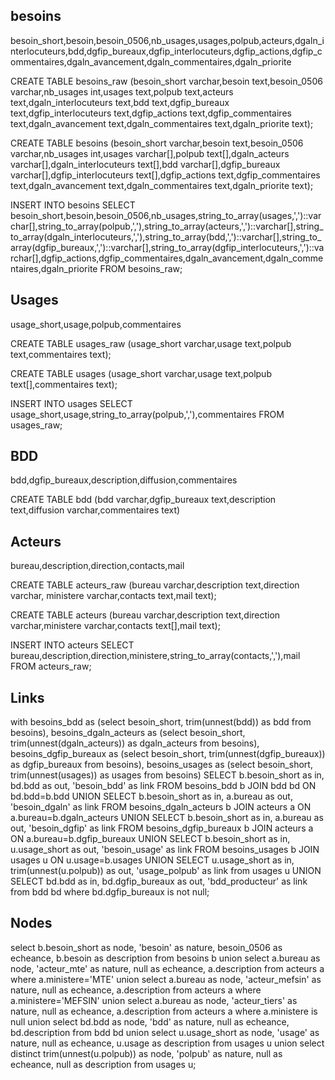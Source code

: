 ## besoins

besoin_short,besoin,besoin_0506,nb_usages,usages,polpub,acteurs,dgaln_interlocuteurs,bdd,dgfip_bureaux,dgfip_interlocuteurs,dgfip_actions,dgfip_commentaires,dgaln_avancement,dgaln_commentaires,dgaln_priorite

CREATE TABLE besoins_raw (besoin_short varchar,besoin text,besoin_0506 varchar,nb_usages int,usages text,polpub text,acteurs text,dgaln_interlocuteurs text,bdd text,dgfip_bureaux text,dgfip_interlocuteurs text,dgfip_actions text,dgfip_commentaires text,dgaln_avancement text,dgaln_commentaires text,dgaln_priorite text);

CREATE TABLE besoins (besoin_short varchar,besoin text,besoin_0506 varchar,nb_usages int,usages varchar[],polpub text[],dgaln_acteurs varchar[],dgaln_interlocuteurs text[],bdd varchar[],dgfip_bureaux varchar[],dgfip_interlocuteurs text[],dgfip_actions text,dgfip_commentaires text,dgaln_avancement text,dgaln_commentaires text,dgaln_priorite text);

INSERT INTO besoins SELECT besoin_short,besoin,besoin_0506,nb_usages,string_to_array(usages,',')::varchar[],string_to_array(polpub,','),string_to_array(acteurs,',')::varchar[],string_to_array(dgaln_interlocuteurs,','),string_to_array(bdd,',')::varchar[],string_to_array(dgfip_bureaux,',')::varchar[],string_to_array(dgfip_interlocuteurs,',')::varchar[],dgfip_actions,dgfip_commentaires,dgaln_avancement,dgaln_commentaires,dgaln_priorite FROM besoins_raw;

## Usages

usage_short,usage,polpub,commentaires

CREATE TABLE usages_raw (usage_short varchar,usage text,polpub text,commentaires text);

CREATE TABLE usages (usage_short varchar,usage text,polpub text[],commentaires text);

INSERT INTO usages SELECT usage_short,usage,string_to_array(polpub,','),commentaires FROM usages_raw;

## BDD

bdd,dgfip_bureaux,description,diffusion,commentaires

CREATE TABLE bdd (bdd varchar,dgfip_bureaux text,description text,diffusion varchar,commentaires text)

## Acteurs

bureau,description,direction,contacts,mail

CREATE TABLE acteurs_raw (bureau varchar,description text,direction varchar, ministere varchar,contacts text,mail text);

CREATE TABLE acteurs (bureau varchar,description text,direction varchar,ministere varchar,contacts text[],mail text);

INSERT INTO acteurs SELECT bureau,description,direction,ministere,string_to_array(contacts,','),mail FROM acteurs_raw;

## Links

with besoins_bdd as (select besoin_short, trim(unnest(bdd)) as bdd from besoins),
besoins_dgaln_acteurs as (select besoin_short, trim(unnest(dgaln_acteurs)) as dgaln_acteurs from besoins),
besoins_dgfip_bureaux as (select besoin_short, trim(unnest(dgfip_bureaux)) as dgfip_bureaux from besoins),
besoins_usages as (select besoin_short, trim(unnest(usages)) as usages from besoins)
SELECT b.besoin_short as in, bd.bdd as out, 'besoin_bdd' as link FROM besoins_bdd b JOIN bdd bd ON bd.bdd=b.bdd
UNION
SELECT b.besoin_short as in, a.bureau as out, 'besoin_dgaln' as link FROM besoins_dgaln_acteurs b JOIN acteurs a ON a.bureau=b.dgaln_acteurs
UNION
SELECT b.besoin_short as in, a.bureau as out, 'besoin_dgfip' as link FROM besoins_dgfip_bureaux b JOIN acteurs a ON a.bureau=b.dgfip_bureaux
UNION
SELECT b.besoin_short as in, u.usage_short as out, 'besoin_usage' as link FROM besoins_usages b JOIN usages u ON u.usage=b.usages
UNION
SELECT u.usage_short as in, trim(unnest(u.polpub)) as out, 'usage_polpub' as link from usages u
UNION
SELECT bd.bdd as in, bd.dgfip_bureaux as out, 'bdd_producteur' as link from bdd bd where bd.dgfip_bureaux is not null;

## Nodes

select b.besoin_short as node, 'besoin' as nature, besoin_0506 as echeance, b.besoin as description from besoins b
union
select a.bureau as node, 'acteur_mte' as nature, null as echeance, a.description from acteurs a where a.ministere='MTE'
union
select a.bureau as node, 'acteur_mefsin' as nature, null as echeance, a.description from acteurs a where a.ministere='MEFSIN'
union
select a.bureau as node, 'acteur_tiers' as nature, null as echeance, a.description from acteurs a where a.ministere is null
union
select bd.bdd as node, 'bdd' as nature, null as echeance, bd.description from bdd bd
union
select u.usage_short as node, 'usage' as nature, null as echeance, u.usage as description from usages u
union
select distinct trim(unnest(u.polpub)) as node, 'polpub' as nature, null as echeance, null as description from usages u;
